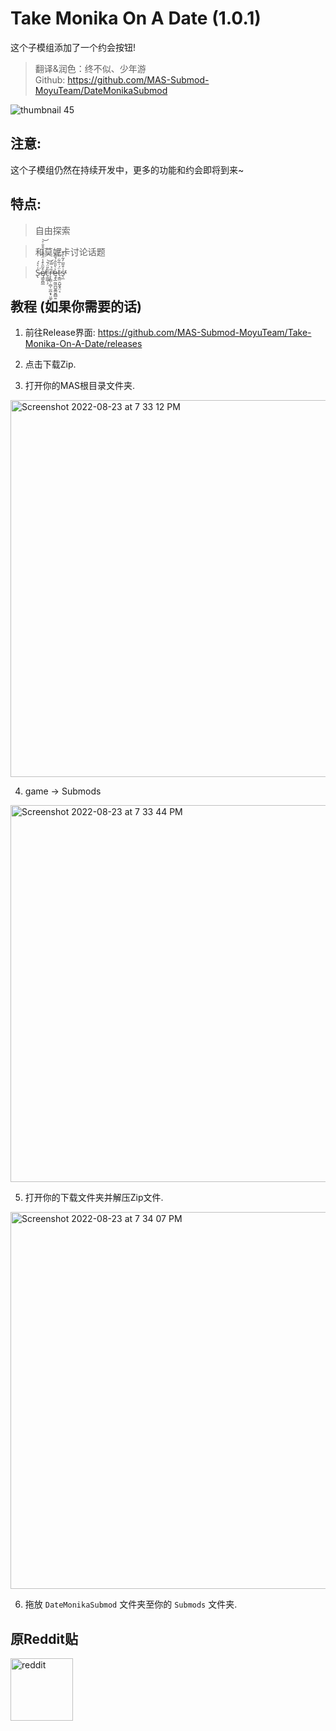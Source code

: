 # Take Monika On A Date (1.0.1)

这个子模组添加了一个约会按钮!

> 翻译&润色：终不似、少年游  
> Github: https://github.com/MAS-Submod-MoyuTeam/DateMonikaSubmod  

![thumbnail 45](https://user-images.githubusercontent.com/112249447/187029466-1b9df12c-4245-4c93-afe7-ee02cc99f2a1.png)

## 注意:
这个子模组仍然在持续开发中，更多的功能和约会即将到来~

## 特点:
> 自由探索

> 和莫妮卡讨论话题

> S̶̢̍̀͛́͘ę̸͇͈̻̲͒͂̑͒̾̈́͌̈́͒̐͐̕͝c̶̠͇̲̜̗̀̎̈́̄͘͝ř̵̞̙͇̣̣̻̩̫̪̝͓̤͚̗̉̿́̕ę̶̢̲̰͖̪̺̱͇̮̪̻͍͐͛̎̏̂́̐̓ẗ̶͔̳̤̯̺̭͓̤͔́͗̅͋̿̈́͛s̵̖̼͗͒̃̅̓͂̀̎̌̕̕

## 教程 (如果你需要的话)

1. 前往Release界面: https://github.com/MAS-Submod-MoyuTeam/Take-Monika-On-A-Date/releases

2. 点击下载Zip.

3. 打开你的MAS根目录文件夹.
<img width="603" alt="Screenshot 2022-08-23 at 7 33 12 PM" src="https://user-images.githubusercontent.com/90627231/186147603-eddf0e7c-35b9-4a3b-b0b6-e2014acbd7fd.png">

4. game -> Submods
<img width="603" alt="Screenshot 2022-08-23 at 7 33 44 PM" src="https://user-images.githubusercontent.com/90627231/186147706-e8911847-44ca-46cd-91d7-922d2d8fab4d.png">

5. 打开你的下载文件夹并解压Zip文件.
<img width="603" alt="Screenshot 2022-08-23 at 7 34 07 PM" src="https://user-images.githubusercontent.com/90627231/186147792-5e31497a-5e63-4f96-9b3a-8008febe5fda.png">

6. 拖放 `DateMonikaSubmod` 文件夹至你的 `Submods` 文件夹.

## 原Reddit贴
<a href="https://www.reddit.com/r/MASFandom/comments/vy49yn/take_monika_on_a_date_submod_the_park/">
<img alt="reddit" src="https://cdn-icons-png.flaticon.com/512/2111/2111459.png" width="100">
